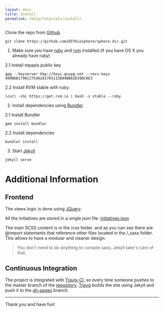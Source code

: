 ```yaml
---
layout: docs
title: Install
permalink: /help/tutorials/install/
---
```


Clone the repo from [Github](https://github.com/)
```
git clone https://github.com/DIYbiosphere/sphere.dir.git
```

1. Make sure you have [ruby](https://www.ruby-lang.org/en/documentation/installation/) and [rvm](https://rvm.io/rvm/install) installed (if you have OS X you already have ruby)

  2.1 Install mpapis public key
  ```
  gpg --keyserver hkp://keys.gnupg.net --recv-keys 409B6B1796C275462A1703113804BB82D39DC0E3
  ```

  2.2 Install RVM stable with ruby:
  ```
  \curl -sSL https://get.rvm.io | bash -s stable --ruby
  ```

2. Install dependencies using [Bundler](http://bundler.io/)

  2.1 Install Bundler
  ```
  gem install bundler
  ```

  2.2 Install dependencies
  ```
  bundler install
  ```

3. Start [Jekyll](https://jekyllrb.com/)
```
jekyll serve
```

# Additional Information

## Frontend
The views logic is done using [JQuery](https://jquery.com/).

All the initiatives are stored in a single json file:
[initiatives.json](https://github.com/DIYbiosphere/sphere.dir/blob/gh-pages/js/data/initiatives.json)

The main SCSS content is in the /css folder. and as you can see there are @import
statements that reference other files located in the /_sass folder. This allows
to have a modular and cleaner design.

> You don't need to do anything to compile sass, Jekyll take's care of that.

## Continuous Integration
The project is integrated with [Travis-CI](https://travis-ci.org/), so every
time someone pushes to the master branch of the
[repository](https://github.com/DIYbiosphere/sphere.dir),
[Travis](https://travis-ci.org/) builds the site using Jekyll and push it to the
[gh-pages](https://github.com/DIYbiosphere/sphere.dir/tree/gh-pages) branch.

--------------------

Thank you and have fun!
